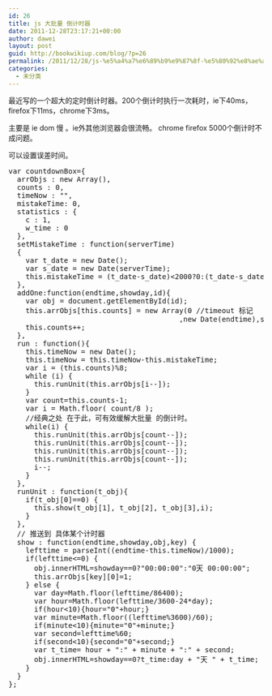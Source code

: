 ```yaml
---
id: 26
title: js 大批量 倒计时器
date: 2011-12-28T23:17:21+00:00
author: dawei
layout: post
guid: http://bookwikiup.com/blog/?p=26
permalink: /2011/12/28/js-%e5%a4%a7%e6%89%b9%e9%87%8f-%e5%80%92%e8%ae%a1%e6%97%b6%e5%99%a8/
categories:
  - 未分类
---
```

最近写的一个超大的定时倒计时器。200个倒计时执行一次耗时，ie下40ms，firefox下11ms，chrome下3ms。
  
主要是 ie dom 慢 。ie外其他浏览器会很流畅。 chrome firefox 5000个倒计时不成问题。
  
可以设置误差时间。

<pre>var countdownBox={
  arrObjs : new Array(),
  counts : 0,
  timeNow : "",
  mistakeTime: 0,
  statistics : {
    c : 1,
    w_time : 0
  },
  setMistakeTime : function(serverTime)
  {
    var t_date = new Date();
    var s_date = new Date(serverTime);
    this.mistakeTime = (t_date-s_date)&lt;2000?0:(t_date-s_date);
  },
  addOne:function(endtime,showday,id){
    var obj = document.getElementById(id);
    this.arrObjs[this.counts] = new Array(0 //timeout 标记
                                        ,new Date(endtime),showday,obj);
    this.counts++;
  },
  run : function(){
    this.timeNow = new Date();
    this.timeNow = this.timeNow-this.mistakeTime;
    var i = (this.counts)%8;
    while (i) {
      this.runUnit(this.arrObjs[i--]);
    }
    var count=this.counts-1;
    var i = Math.floor( count/8 );
    //经典之处 在于此，可有效缓解大批量 的倒计时。
    while(i) {
      this.runUnit(this.arrObjs[count--]);
      this.runUnit(this.arrObjs[count--]);
      this.runUnit(this.arrObjs[count--]);
      this.runUnit(this.arrObjs[count--]);
      i--;
    }
  },
  runUnit : function(t_obj){
    if(t_obj[0]==0) {
      this.show(t_obj[1], t_obj[2], t_obj[3],i);
    }
  },
  // 推送到 具体某个计时器
  show : function(endtime,showday,obj,key) {
    lefttime = parseInt((endtime-this.timeNow)/1000);
    if(lefttime&lt;=0) {
      obj.innerHTML=showday==0?"00:00:00":"0天 00:00:00";
      this.arrObjs[key][0]=1;
    } else {
      var day=Math.floor(lefttime/86400);
      var hour=Math.floor(lefttime/3600-24*day);
      if(hour&lt;10){hour="0"+hour;}
      var minute=Math.floor((lefttime%3600)/60);
      if(minute&lt;10){minute="0"+minute;}
      var second=lefttime%60;
      if(second&lt;10){second="0"+second;}
      var t_time= hour + ":" + minute + ":" + second;
      obj.innerHTML=showday==0?t_time:day + "天 " + t_time;
    }
  }
};

</pre>